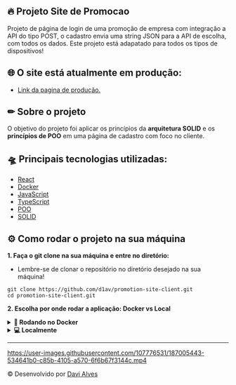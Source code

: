 ## 🔥 Projeto Site de Promocao
Projeto de página de login de uma promoção de empresa com integração a API do tipo POST,
o cadastro envia uma string JSON para a API de escolha, com todos os dados.
 Este projeto está adapatado para todos os tipos de dispositivos!
 
 ## 🌐 O site está atualmente em produção: 

- [Link da pagina de produção.](https://davi38.github.io/atelie-frontend/)


## ✏ Sobre o projeto
O objetivo do projeto foi aplicar os princípios da <strong>arquitetura SOLID</strong> e os <strong>princípios de POO</strong> em uma página de cadastro com foco no cliente.

## 🛸 Principais tecnologias utilizadas: 
- [React](https://reactjs.org/)
- [Docker](https://www.docker.com/)
- [JavaScript](https://developer.mozilla.org/pt-BR/docs/Web/JavaScript)
- [TypeScript](https://www.typescriptlang.org/)
- [POO](https://www.devmedia.com.br/os-4-pilares-da-programacao-orientada-a-objetos/9264)
- [SOLID](https://medium.com/desenvolvendo-com-paixao/o-que-%C3%A9-solid-o-guia-completo-para-voc%C3%AA-entender-os-5-princ%C3%ADpios-da-poo-2b937b3fc530)

## ⚙ Como rodar o projeto na sua máquina

<strong>1. Faça o git clone na sua máquina e entre no diretório:</strong>
 - Lembre-se de clonar o repositório no diretório desejado na sua máquina!
 ```
 git clone https://github.com/d1av/promotion-site-client.git
 cd promotion-site-client.git
 ```
 
 <strong>2. Escolha por onde rodar a aplicação: Docker vs Local</strong>

<details>
  <summary><strong>🐳 Rodando no Docker</strong></summary> 
  </br>

  **:warning: Seu docker-compose precisa estar na versão 2.0 ou superior. [Veja aqui](https://mazer.dev/pt-br/docker/introducao/como-instalar-docker-e-compose-no-linux-ubuntu-mint-e-debian/) ou [na documentação](https://docs.docker.com/compose/install/) como instalá-lo.**


 :warning: Lembre-se de parar qualquer aplicação que estiver usando localmente na porta padrão (`3000`), ou adapte, caso queria fazer uso da aplicação em containers;

  - Esses serviços irão inicializar um container chamado `promotion-site-client` ;

  - A partir daqui você pode rodar o container `promotion-site-client` via CLI ou abri-lo no VS Code;


  - ✨ **Dica:** A extensão `Remote - Containers` (que estará na seção de extensões recomendadas do VS Code) é indicada para que você possa desenvolver sua aplicação no container Docker direto no VS Code, como você faz com seus arquivos locais.

</details>

<details>
  <summary><strong> 💻 Localmente</strong></summary> 
</br>

👉 <strong>2.1 Instale as dependências: </strong>
```
npm install
```

<!-- - **:warning: Atenção:** Não esqueça de renomear/configurar o arquivo `.env.example` para os testes locais funcionarem. -->
- **:warning: Atenção:** Para rodar o projeto desta forma, **obrigatoriamente** você deve ter o `Node.js` instalado em seu computador.
- **:warning: Atenção:** A versão do `Node.js` e `NPM` a ser utilizada é `"node": ">=16.0.0"` e `"npm": ">=7.0.0"`, como descrito a chave `engines` no arquivo `package.json`. Idealmente deve-se utilizar o Node.js na `versão 18+`, a versão na que esse projeto foi testado.

  <br/>
 </details>
 
 ---
 
 https://user-images.githubusercontent.com/107776531/187005443-534641b0-c85b-4105-a570-6f6b67f3144c.mp4

 
 
© Desenvolvido por [Davi Alves](https://www.linkedin.com/in/d1av/) 
